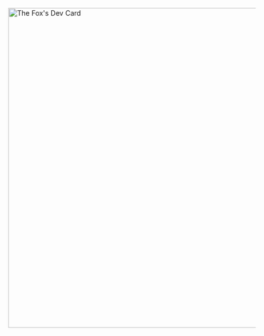 <a href="https://app.daily.dev/thefox"><img src="https://api.daily.dev/devcards/v2/yJnXD9sHEzT20TjeyIrHG.png?type=wide&r=qak" width="652" alt="The Fox's Dev Card"/></a>

<!--
**Nubaid-Rashid/Nubaid-Rashid** is a ✨ _special_ ✨ repository because its `README.md` (this file) appears on your GitHub profile.

Here are some ideas to get you started:

- 🔭 I’m currently working on ...
- 🌱 I’m currently learning ...
- 👯 I’m looking to collaborate on ...
- 🤔 I’m looking for help with ...
- 💬 Ask me about ...
- 📫 How to reach me: ...
- 😄 Pronouns: ...
- ⚡ Fun fact: ...
-->
